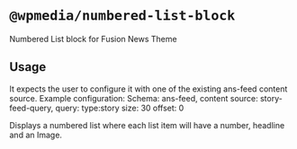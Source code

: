 # `@wpmedia/numbered-list-block`
Numbered List block for Fusion News Theme

## Usage
It expects the user to configure it with one of the existing ans-feed content source.
Example configuration:
Schema: ans-feed,
content source: story-feed-query,
query: type:story
size: 30
offset: 0

Displays a numbered list where each list item will have a number, headline and an Image. 

